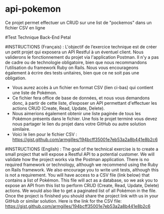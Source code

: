 # api-pokemon
Ce projet permet effectuer un CRUD sur une list de "pockemos" dans un fichier CSV en ligne


#Test Technique Back-End
Petal

#INSTRUCTIONS (Français) :
L'objectif de l’exercice technique est de créer un petit projet qui exposera un API Restful à un
éventuel client. Nous validerons le fonctionnement du projet via l'application Postman.
Il n'y a pas de cadre ou de technologie obligatoire, bien que nous recommandons l’utilisation du
framework Ruby on Rails. Nous vous encourageons également à écrire des tests unitaires, bien que
ce ne soit pas une obligation.
* Vous aurez accès à un fichier en format CSV (lien ci-bas) qui contient une liste de Pokémon. 
* Ce fichier fera office de base de données, et nous vous demandons donc, à partir de cette liste,
d’exposer un API permettant d'effectuer les actions CRUD (Create, Read, Update, Delete). 
* Nous aimerions également obtenir une liste paginée de tous les Pokémon présents dans le fichier.
Une fois le projet terminé vous devez nous partager le lien du projet dans votre GitHub ou autre
solution similaire.
* Voici le lien pour le fichier CSV :
https://gist.github.com/armgilles/194bcff35001e7eb53a2a8b441e8b2c6

#INSTRUCTIONS (English) :
The goal of the technical exercise is to create a small project that will expose a Restful API to a
potential customer. We will validate how the project works via the Postman application.
There is no required framework or technology, although we recommend using the Ruby on Rails
framework. We also encourage you to write unit tests, although this is not a requirement.
You will have access to a CSV file (link below) that contains a list of Pokémon. This file will act
as a database, so we ask you to expose an API from this list to perform CRUD (Create, Read,
Update, Delete) actions. We would also like to get a paginated list of all Pokémon in the file.
Once the project is finished you should share the project link with us in your GitHub or similar
solution.
Here is the link for the CSV file:
https://gist.github.com/armgilles/194bcff35001e7eb53a2a8b441e8b2c6
